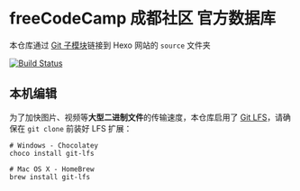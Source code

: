 # freeCodeCamp 成都社区 官方数据库

本仓库通过 [Git 子模块][1]链接到 Hexo 网站的 `source` 文件夹

[![Build Status](https://travis-ci.com/FreeCodeCamp-Chengdu/Wiki.svg?branch=master)](https://travis-ci.com/FreeCodeCamp-Chengdu/Wiki)

## 本机编辑

为了加快图片、视频等**大型二进制文件**的传输速度，本仓库启用了 [Git LFS][2]，请确保在 `git clone` 前装好 LFS 扩展：

```shell
# Windows - Chocolatey
choco install git-lfs

# Mac OS X - HomeBrew
brew install git-lfs
```

[1]: https://git-scm.com/book/zh/v2/Git-%E5%B7%A5%E5%85%B7-%E5%AD%90%E6%A8%A1%E5%9D%97
[2]: https://git-lfs.github.com/

